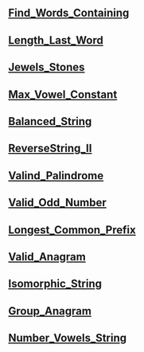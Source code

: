 ## [Find_Words_Containing](https://leetcode.com/problems/find-words-containing-character/)

## [Length_Last_Word](https://leetcode.com/problems/length-of-last-word/description/)

## [Jewels_Stones](https://leetcode.com/problems/jewels-and-stones/description/)

## [Max_Vowel_Constant](https://leetcode.com/problems/find-most-frequent-vowel-and-consonant/description/)

## [Balanced_String](https://leetcode.com/problems/split-a-string-in-balanced-strings/)

## [ReverseString_II](https://leetcode.com/problems/reverse-string-ii/description/)

## [Valind_Palindrome](https://leetcode.com/problems/valid-palindrome/description/)

## [Valid_Odd_Number](https://leetcode.com/problems/largest-odd-number-in-string/)

## [Longest_Common_Prefix](https://leetcode.com/problems/longest-common-prefix/description/)

## [Valid_Anagram](https://leetcode.com/problems/valid-anagram/description/)

## [Isomorphic_String](https://leetcode.com/problems/isomorphic-strings/description/)


## [Group_Anagram](https://leetcode.com/problems/group-anagrams/description/)

## [Number_Vowels_String](https://leetcode.com/problems/count-the-number-of-vowel-strings-in-range/description/)
